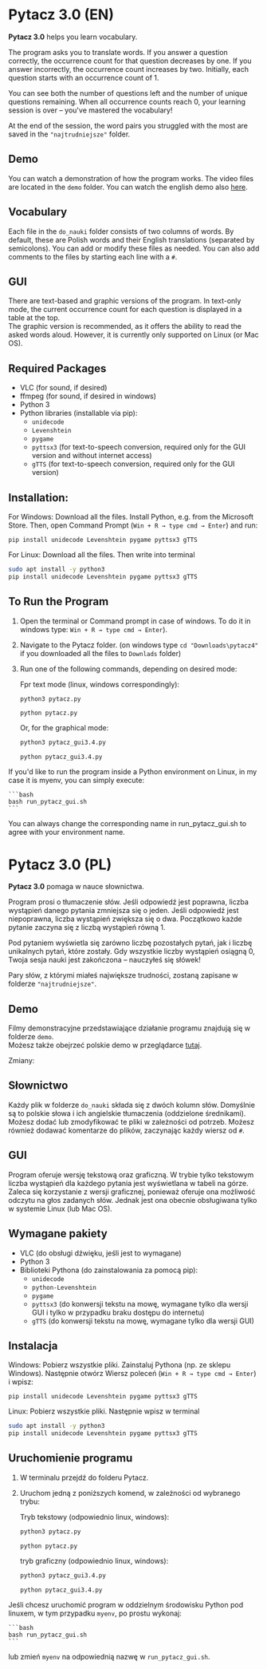 # Pytacz 3.0 (EN)

**Pytacz 3.0** helps you learn vocabulary.

The program asks you to translate words. If you answer a question correctly, the occurrence count for that question decreases by one. If you answer incorrectly, the occurrence count increases by two. Initially, each question starts with an occurrence count of 1.

You can see both the number of questions left and the number of unique questions remaining. When all occurrence counts reach 0, your learning session is over – you've mastered the vocabulary!

At the end of the session, the word pairs you struggled with the most are saved in the `"najtrudniejsze"` folder.

## Demo

You can watch a demonstration of how the program works. The video files are located in the `demo` folder. You can watch the english demo also [here](https://mega.nz/file/P51BkbKK#QeXFqUP9Gp2iOnp35FOTg4F8sIcvKGZINshEqhpfHic).


## Vocabulary

Each file in the `do_nauki` folder consists of two columns of words. By default, these are Polish words and their English translations (separated by semicolons). You can add or modify these files as needed. You can also add comments to the files by starting each line with a `#`.

## GUI

There are text-based and graphic versions of the program. In text-only mode, the current occurrence count for each question is displayed in a table at the top.  
The graphic version is recommended, as it offers the ability to read the asked words aloud. However, it is currently only supported on Linux (or Mac OS).

## Required Packages

- VLC (for sound, if desired)
- ffmpeg (for sound, if desired in windows) 
- Python 3
- Python libraries (installable via pip):
    - `unidecode`
    - `Levenshtein`
    - `pygame`
    - `pyttsx3` (for text-to-speech conversion, required only for the GUI version and without internet access)
    - `gTTS` (for text-to-speech conversion, required only for the GUI version)

## Installation:
For Windows:
Download all the files. Install Python, e.g. from the Microsoft Store. Then, open Command Prompt (`Win + R → type cmd → Enter`) and run:

```Command Prompt
pip install unidecode Levenshtein pygame pyttsx3 gTTS
```

For Linux:
Download all the files. Then write into terminal
```bash
sudo apt install -y python3
pip install unidecode Levenshtein pygame pyttsx3 gTTS
```

## To Run the Program

1. Open the terminal or Command prompt in case of windows. To do it in windows type: `Win + R → type cmd → Enter`).
2. Navigate to the Pytacz folder. (on windows type `cd "Downloads\pytacz4"` if you downloaded all the files to `Downlads` folder)
2. Run one of the following commands, depending on desired mode:

    Fpr text mode (linux, windows correspondingly):
    
    ```bash
    python3 pytacz.py
    ```

    ```Command prompt (windows)
    python pytacz.py
    ```

    Or, for the graphical mode:

    ```bash
    python3 pytacz_gui3.4.py
    ```

    ```Command prompt (windows)
    python pytacz_gui3.4.py
    ```

If you'd like to run the program inside a Python environment on Linux, in my case it is myenv, you can simply execute:

    ```bash
    bash run_pytacz_gui.sh
    ```
You can always change the corresponding name in run_pytacz_gui.sh to agree with your environment name.
    
# Pytacz 3.0 (PL)

**Pytacz 3.0** pomaga w nauce słownictwa.

Program prosi o tłumaczenie słów. Jeśli odpowiedź jest poprawna, liczba wystąpień danego pytania zmniejsza się o jeden. Jeśli odpowiedź jest niepoprawna, liczba wystąpień zwiększa się o dwa. Początkowo każde pytanie zaczyna się z liczbą wystąpień równą 1.

Pod pytaniem wyświetla się zarówno liczbę pozostałych pytań, jak i liczbę unikalnych pytań, które zostały. Gdy wszystkie liczby wystąpień osiągną 0, Twoja sesja nauki jest zakończona – nauczyłeś się słówek!

Pary słów, z którymi miałeś największe trudności, zostaną zapisane w folderze `"najtrudniejsze"`.

## Demo

Filmy demonstracyjne przedstawiające działanie programu znajdują się w folderze `demo`.  
Możesz także obejrzeć polskie demo w przeglądarce [tutaj](https://mega.nz/file/C90wBSTa#skcDnw5jHAjXC4mK3yImJaZngIzHJ01-vX7L3ADx78I).

Zmiany:

## Słownictwo

Każdy plik w folderze `do_nauki` składa się z dwóch kolumn słów. Domyślnie są to polskie słowa i ich angielskie tłumaczenia (oddzielone średnikami). Możesz dodać lub zmodyfikować te pliki w zależności od potrzeb. Możesz również dodawać komentarze do plików, zaczynając każdy wiersz od `#`.

## GUI

Program oferuje wersję tekstową oraz graficzną. W trybie tylko tekstowym liczba wystąpień dla każdego pytania jest wyświetlana w tabeli na górze.  
Zaleca się korzystanie z wersji graficznej, ponieważ oferuje ona możliwość odczytu na głos zadanych słów. Jednak jest ona obecnie obsługiwana tylko w systemie Linux (lub Mac OS).

## Wymagane pakiety

- VLC (do obsługi dźwięku, jeśli jest to wymagane)
- Python 3
- Biblioteki Pythona (do zainstalowania za pomocą pip):
    - `unidecode`
    - `python-Levenshtein`
    - `pygame`
    - `pyttsx3` (do konwersji tekstu na mowę, wymagane tylko dla wersji GUI i tylko w przypadku braku dostępu do internetu)
    - `gTTS` (do konwersji tekstu na mowę, wymagane tylko dla wersji GUI)

## Instalacja

Windows: 
Pobierz wszystkie pliki. Zainstaluj Pythona (np. ze sklepu Windows). Następnie otwórz Wiersz poleceń (`Win + R → type cmd → Enter`) i wpisz: 

```Wiersz poleceń
pip install unidecode Levenshtein pygame pyttsx3 gTTS
```

Linux:
Pobierz wszystkie pliki. Następnie wpisz w terminal
```bash
sudo apt install -y python3
pip install unidecode Levenshtein pygame pyttsx3 gTTS
```


## Uruchomienie programu

1. W terminalu przejdź do folderu Pytacz.
2. Uruchom jedną z poniższych komend, w zależności od wybranego trybu:

    Tryb tekstowy (odpowiednio linux, windows):

    ```bash
    python3 pytacz.py
    ```

    ```Command prompt (windows)
    python pytacz.py
    ```

    tryb graficzny (odpowiednio linux, windows):

    ```bash
    python3 pytacz_gui3.4.py
    ```
    
    ```Command prompt (windows)
    python pytacz_gui3.4.py
    ```
    
Jeśli chcesz uruchomić program w oddzielnym środowisku Python pod linuxem, w tym przypadku `myenv`, po prostu wykonaj:

    ```bash
    bash run_pytacz_gui.sh
    ```
    
lub zmień `myenv` na odpowiednią nazwę w `run_pytacz_gui.sh`. 
